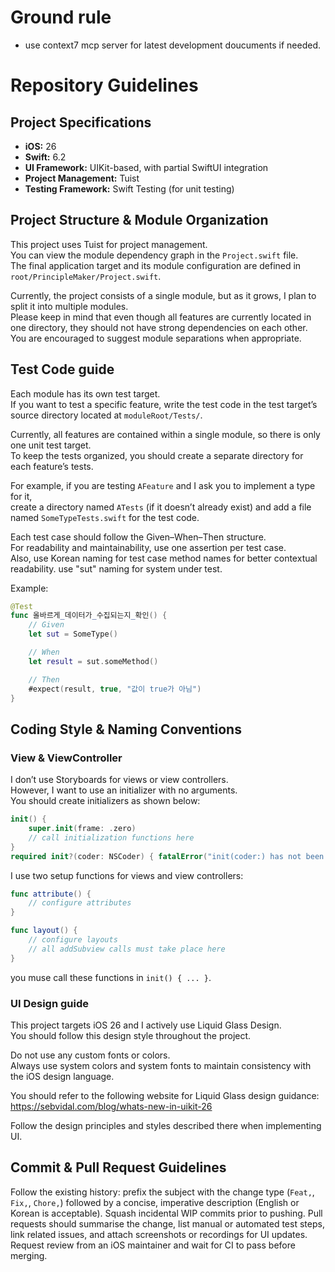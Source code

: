 # Ground rule

- use context7 mcp server for latest development doucuments if needed. 

# Repository Guidelines

## Project Specifications

- **iOS:** 26  
- **Swift:** 6.2  
- **UI Framework:** UIKit-based, with partial SwiftUI integration  
- **Project Management:** Tuist  
- **Testing Framework:** Swift Testing (for unit testing) 

## Project Structure & Module Organization

This project uses Tuist for project management.  
You can view the module dependency graph in the `Project.swift` file.  
The final application target and its module configuration are defined in `root/PrincipleMaker/Project.swift`.

Currently, the project consists of a single module, but as it grows, I plan to split it into multiple modules.  
Please keep in mind that even though all features are currently located in one directory, they should not have strong dependencies on each other.  
You are encouraged to suggest module separations when appropriate.


## Test Code guide

Each module has its own test target.  
If you want to test a specific feature, write the test code in the test target’s source directory located at `moduleRoot/Tests/`.

Currently, all features are contained within a single module, so there is only one unit test target.  
To keep the tests organized, you should create a separate directory for each feature’s tests.

For example, if you are testing `AFeature` and I ask you to implement a type for it,  
create a directory named `ATests` (if it doesn’t already exist) and add a file named `SomeTypeTests.swift` for the test code.

Each test case should follow the Given–When–Then structure.  
For readability and maintainability, use one assertion per test case.  
Also, use Korean naming for test case method names for better contextual readability.
use "sut" naming for system under test.

Example:
```swift
@Test
func 올바르게_데이터가_수집되는지_확인() {
    // Given
    let sut = SomeType()

    // When
    let result = sut.someMethod()

    // Then
    #expect(result, true, "값이 true가 아님")
}
```

## Coding Style & Naming Conventions

### View & ViewController

I don’t use Storyboards for views or view controllers.  
However, I want to use an initializer with no arguments.  
You should create initializers as shown below:

```swift
init() {
    super.init(frame: .zero)
    // call initialization functions here
}
required init?(coder: NSCoder) { fatalError("init(coder:) has not been implemented") }
```

I use two setup functions for views and view controllers:
```swift
func attribute() {
    // configure attributes
}

func layout() {
    // configure layouts
    // all addSubview calls must take place here
}
```
you muse call these functions in `init() { ... }`.

### UI Design guide

This project targets iOS 26 and I actively use Liquid Glass Design.  
You should follow this design style throughout the project.

Do not use any custom fonts or colors.  
Always use system colors and system fonts to maintain consistency with the iOS design language.

You should refer to the following website for Liquid Glass design guidance:  
https://sebvidal.com/blog/whats-new-in-uikit-26

Follow the design principles and styles described there when implementing UI.

## Commit & Pull Request Guidelines

Follow the existing history: prefix the subject with the change type (`Feat,`, `Fix,`, `Chore,`) followed by a concise, imperative description (English or Korean is acceptable). Squash incidental WIP commits prior to pushing. Pull requests should summarise the change, list manual or automated test steps, link related issues, and attach screenshots or recordings for UI updates. Request review from an iOS maintainer and wait for CI to pass before merging.
